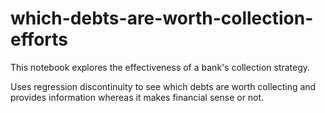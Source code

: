 # which-debts-are-worth-collection-efforts
This notebook explores the effectiveness of a bank's collection strategy.

Uses regression discontinuity to see which debts are worth collecting and provides information whereas it makes financial sense or not.
